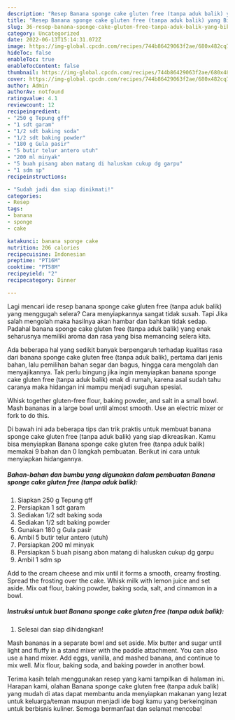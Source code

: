 ```yaml
---
description: "Resep Banana sponge cake gluten free (tanpa aduk balik) yang Bikin Ngiler , Enak Banget"
title: "Resep Banana sponge cake gluten free (tanpa aduk balik) yang Bikin Ngiler , Enak Banget"
slug: 36-resep-banana-sponge-cake-gluten-free-tanpa-aduk-balik-yang-bikin-ngiler-enak-banget
category: Uncategorized
date: 2022-06-13T15:14:31.072Z
image: https://img-global.cpcdn.com/recipes/744b86429063f2ae/680x482cq70/banana-sponge-cake-gluten-free-tanpa-aduk-balik-foto-resep-utama.jpg
hideToc: false
enableToc: true
enableTocContent: false
thumbnail: https://img-global.cpcdn.com/recipes/744b86429063f2ae/680x482cq70/banana-sponge-cake-gluten-free-tanpa-aduk-balik-foto-resep-utama.jpg
cover: https://img-global.cpcdn.com/recipes/744b86429063f2ae/680x482cq70/banana-sponge-cake-gluten-free-tanpa-aduk-balik-foto-resep-utama.jpg
author: Admin
authorAv: notfound
ratingvalue: 4.1
reviewcount: 12
recipeingredient:
- "250 g Tepung gff"
- "1 sdt garam"
- "1/2 sdt baking soda"
- "1/2 sdt baking powder"
- "180 g Gula pasir"
- "5 butir telur antero utuh"
- "200 ml minyak"
- "5 buah pisang abon matang di haluskan cukup dg garpu"
- "1 sdm sp"
recipeinstructions:

- "Sudah jadi dan siap dinikmati!"
categories:
- Resep
tags:
- banana
- sponge
- cake

katakunci: banana sponge cake 
nutrition: 206 calories
recipecuisine: Indonesian
preptime: "PT16M"
cooktime: "PT58M"
recipeyield: "2"
recipecategory: Dinner

---
```



Lagi mencari ide resep banana sponge cake gluten free (tanpa aduk balik) yang menggugah selera? Cara menyiapkannya sangat tidak susah. Tapi Jika salah mengolah maka hasilnya akan hambar dan bahkan tidak sedap. Padahal banana sponge cake gluten free (tanpa aduk balik) yang enak seharusnya memiliki aroma dan rasa yang bisa memancing selera kita.


Ada beberapa hal yang sedikit banyak berpengaruh terhadap kualitas rasa dari banana sponge cake gluten free (tanpa aduk balik), pertama dari jenis bahan, lalu pemilihan bahan segar dan bagus, hingga cara mengolah dan menyajikannya. Tak perlu bingung jika ingin menyiapkan banana sponge cake gluten free (tanpa aduk balik) enak di rumah, karena asal sudah tahu caranya maka hidangan ini mampu menjadi suguhan spesial.

Whisk together gluten-free flour, baking powder, and salt in a small bowl. Mash bananas in a large bowl until almost smooth. Use an electric mixer or fork to do this.


Di bawah ini ada beberapa tips dan trik praktis untuk membuat banana sponge cake gluten free (tanpa aduk balik) yang siap dikreasikan. Kamu bisa menyiapkan Banana sponge cake gluten free (tanpa aduk balik) memakai 9 bahan dan 0 langkah pembuatan. Berikut ini cara untuk menyiapkan hidangannya.

<!--inarticleads1-->

##### Bahan-bahan dan bumbu yang digunakan dalam pembuatan Banana sponge cake gluten free (tanpa aduk balik):

1. Siapkan 250 g Tepung gff
1. Persiapkan 1 sdt garam
1. Sediakan 1/2 sdt baking soda
1. Sediakan 1/2 sdt baking powder
1. Gunakan 180 g Gula pasir
1. Ambil 5 butir telur antero (utuh)
1. Persiapkan 200 ml minyak
1. Persiapkan 5 buah pisang abon matang di haluskan cukup dg garpu
1. Ambil 1 sdm sp


Add to the cream cheese and mix until it forms a smooth, creamy frosting. Spread the frosting over the cake. Whisk milk with lemon juice and set aside. Mix oat flour, baking powder, baking soda, salt, and cinnamon in a bowl. 

<!--inarticleads2-->

##### Instruksi untuk buat Banana sponge cake gluten free (tanpa aduk balik):


1. Selesai dan siap dihidangkan!

Mash bananas in a separate bowl and set aside. Mix butter and sugar until light and fluffy in a stand mixer with the paddle attachment. You can also use a hand mixer. Add eggs, vanilla, and mashed banana, and continue to mix well. Mix flour, baking soda, and baking powder in another bowl. 

Terima kasih telah menggunakan resep yang kami tampilkan di halaman ini. Harapan kami, olahan Banana sponge cake gluten free (tanpa aduk balik) yang mudah di atas dapat membantu anda menyiapkan makanan yang lezat untuk keluarga/teman maupun menjadi ide bagi kamu yang berkeinginan untuk berbisnis kuliner. Semoga bermanfaat dan selamat mencoba!
